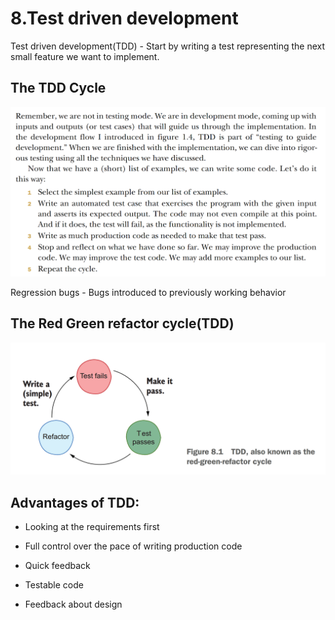 <link rel="stylesheet" type="text/css" href="../styles.css">

<!-- <img src="img/testingWorkflow.png" alt="Effective testing" width="75%"> -->

<!-- <span class="term"> </span>
<span class="definition"> </span>
<span class="important"><span class="exclamation">!</span> </span> -->

# 8.Test driven development

<span class="term"> Test driven development(TDD)</span>
<span class="definition"> - Start by writing a test representing the next small feature we want to implement. </span>

## The TDD Cycle
<img src="img/oneTDDCycle.png" alt="Effective testing">

<span class="term"> Regression bugs</span>
<span class="definition"> - Bugs introduced to previously working behavior</span>

## The Red Green refactor cycle(TDD)
<img src="img/RedGreenRefactor.png" alt="Effective testing">

## Advantages of TDD:
- <span class="term"> Looking at the requirements first </span> <span class="definition"> </span>

- <span class="term"> Full control over the pace of writing production code </span> <span class="definition"> </span>

- <span class="term"> Quick feedback </span> <span class="definition"> </span>

- <span class="term"> Testable code </span> <span class="definition"> </span>

- <span class="term"> Feedback about design </span> <span class="definition"> </span>